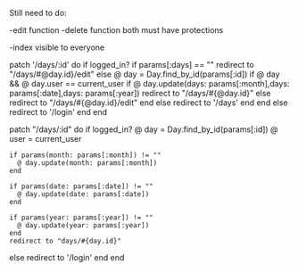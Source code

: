 Still need to do:

-edit function
-delete function
  both must have protections

-index visible to everyone

patch '/days/:id' do
 if logged_in?
   if params[:days] == ""
     redirect to "/days/#@day.id}/edit"
   else
     @ day = Day.find_by_id(params[:id])
     if @ day && @ day.user == current_user
       if @ day.update(days: params[:month],days: params[:date],days: params[:year])
         redirect to "/days/#{@day.id}"
       else
         redirect to "/days/#{@day.id}/edit"
       end
     else
       redirect to '/days'
     end
   end
  else
   redirect to '/login'
 end
end

patch "/days/:id" do
  if logged_in?
    @ day = Day.find_by_id(params[:id])
    @ user = current_user

    if params(month: params[:month]) != ""
      @ day.update(month: params[:month])
    end

    if params(date: params[:date]) != ""
      @ day.update(date: params[:date])
    end

    if params(year: params[:year]) != ""
      @ day.update(year: params[:year])
    end
    redirect to "days/#{day.id}"
  else
    redirect to '/login'
  end
end
